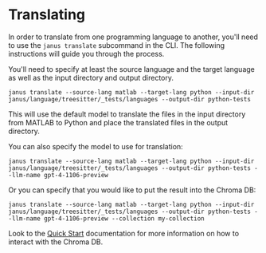 # Translating

In order to translate from one programming language to another, you'll need to use the `janus translate` subcommand in the CLI. The following instructions will guide you through the process.

You'll need to specify at least the source language and the target language as well as the input directory and output directory.

```shell
janus translate --source-lang matlab --target-lang python --input-dir janus/language/treesitter/_tests/languages --output-dir python-tests
```

This will use the default model to translate the files in the input directory from MATLAB to Python and place the translated files in the output directory.

You can also specify the model to use for translation:

```shell
janus translate --source-lang matlab --target-lang python --input-dir janus/language/treesitter/_tests/languages --output-dir python-tests --llm-name gpt-4-1106-preview
```

Or you can specify that you would like to put the result into the Chroma DB:

```shell
janus translate --source-lang matlab --target-lang python --input-dir janus/language/treesitter/_tests/languages --output-dir python-tests --llm-name gpt-4-1106-preview --collection my-collection
```

Look to the [Quick Start](quickstart.md) documentation for more information on how to interact with the Chroma DB.
